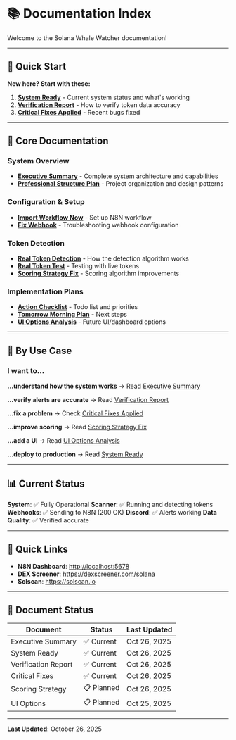 # 📚 Documentation Index

Welcome to the Solana Whale Watcher documentation!

---

## 🚀 Quick Start

**New here? Start with these:**

1. **[System Ready](./SYSTEM_READY.md)** - Current system status and what's working
2. **[Verification Report](./VERIFICATION_REPORT.md)** - How to verify token data accuracy
3. **[Critical Fixes Applied](./CRITICAL_FIXES_APPLIED.md)** - Recent bugs fixed

---

## 📖 Core Documentation

### System Overview

- **[Executive Summary](./EXECUTIVE_SUMMARY.md)** - Complete system architecture and capabilities
- **[Professional Structure Plan](./PROFESSIONAL_STRUCTURE_PLAN.md)** - Project organization and design patterns

### Configuration & Setup

- **[Import Workflow Now](./IMPORT_WORKFLOW_NOW.md)** - Set up N8N workflow
- **[Fix Webhook](./FIX_WEBHOOK_NOW.md)** - Troubleshooting webhook configuration

### Token Detection

- **[Real Token Detection](./REAL_TOKEN_DETECTION.md)** - How the detection algorithm works
- **[Real Token Test](./REAL_TOKEN_TEST.md)** - Testing with live tokens
- **[Scoring Strategy Fix](./SCORING_STRATEGY_FIX.md)** - Scoring algorithm improvements

### Implementation Plans

- **[Action Checklist](./ACTION_CHECKLIST.md)** - Todo list and priorities
- **[Tomorrow Morning Plan](./TOMORROW_MORNING_PLAN.md)** - Next steps
- **[UI Options Analysis](./UI_OPTIONS_ANALYSIS.md)** - Future UI/dashboard options

---

## 🎯 By Use Case

### I want to...

**...understand how the system works**
→ Read [Executive Summary](./EXECUTIVE_SUMMARY.md)

**...verify alerts are accurate**
→ Read [Verification Report](./VERIFICATION_REPORT.md)

**...fix a problem**
→ Check [Critical Fixes Applied](./CRITICAL_FIXES_APPLIED.md)

**...improve scoring**
→ Read [Scoring Strategy Fix](./SCORING_STRATEGY_FIX.md)

**...add a UI**
→ Read [UI Options Analysis](./UI_OPTIONS_ANALYSIS.md)

**...deploy to production**
→ Read [System Ready](./SYSTEM_READY.md)

---

## 📊 Current Status

**System**: ✅ Fully Operational
**Scanner**: ✅ Running and detecting tokens
**Webhooks**: ✅ Sending to N8N (200 OK)
**Discord**: ✅ Alerts working
**Data Quality**: ✅ Verified accurate

---

## 🔗 Quick Links

- **N8N Dashboard**: <http://localhost:5678>
- **DEX Screener**: <https://dexscreener.com/solana>
- **Solscan**: <https://solscan.io>

---

## 📝 Document Status

| Document | Status | Last Updated |
|----------|--------|--------------|
| Executive Summary | ✅ Current | Oct 26, 2025 |
| System Ready | ✅ Current | Oct 26, 2025 |
| Verification Report | ✅ Current | Oct 26, 2025 |
| Critical Fixes | ✅ Current | Oct 26, 2025 |
| Scoring Strategy | 📋 Planned | Oct 26, 2025 |
| UI Options | 📋 Planned | Oct 25, 2025 |

---

**Last Updated**: October 26, 2025
